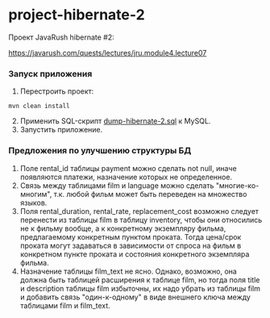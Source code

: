 # project-hibernate-2

Проект JavaRush hibernate #2:

https://javarush.com/quests/lectures/jru.module4.lecture07

### Запуск приложения

1. Перестроить проект:
```
mvn clean install
```
2. Применить SQL-скрипт [dump-hibernate-2.sql](./dump-hibernate-2.sql) к MySQL. 
3. Запустить приложение.

### Предложения по улучшению структуры БД

1. Поле rental_id таблицы payment можно сделать not null, иначе появляются платежи, назначение которых не определенное.
2. Связь между таблицами film и language можно сделать "многие-ко-многим", 
т.к. любой фильм может быть переведен на множество языков.
3. Поля rental_duration, rental_rate, replacement_cost возможно следует перенести из таблицы film в таблицу inventory,
чтобы они относились не к фильму вообще, а к конкретному экземпляру фильма, предлагаемому конкретным пунктом проката.
Тогда цена/срок проката могут задаваться в зависимости от спроса на фильм в конкретном пункте проката и 
состояния конкретного экземпляра фильма.  
4. Назначение таблицы film_text не ясно. Однако, возможно, она должна быть таблицей расширения к таблице film, 
но тогда поля title и description таблицы film избыточны, 
их надо убрать из таблицы film и добавить связь "один-к-одному" в виде внешнего ключа между таблицами film и film_text.
